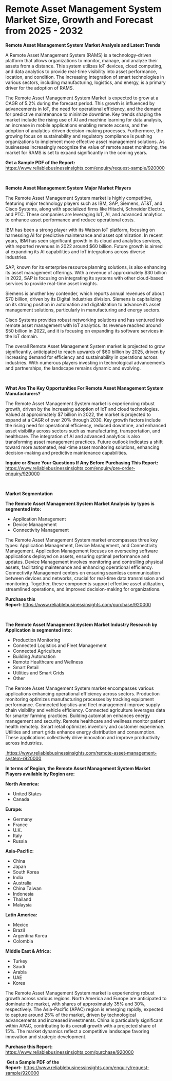 <p><h1>Remote Asset Management System Market Size, Growth and Forecast from 2025 - 2032</h1></p><p><strong>Remote Asset Management System Market Analysis and Latest Trends</strong></p>
<p><p>A Remote Asset Management System (RAMS) is a technology-driven platform that allows organizations to monitor, manage, and analyze their assets from a distance. This system utilizes IoT devices, cloud computing, and data analytics to provide real-time visibility into asset performance, location, and condition. The increasing integration of smart technologies in various sectors, including manufacturing, logistics, and energy, is a primary driver for the adoption of RAMS. </p><p>The Remote Asset Management System Market is expected to grow at a CAGR of 5.2% during the forecast period. This growth is influenced by advancements in IoT, the need for operational efficiency, and the demand for predictive maintenance to minimize downtime. Key trends shaping the market include the rising use of AI and machine learning for data analysis, an increase in mobile applications enabling remote access, and the adoption of analytics-driven decision-making processes. Furthermore, the growing focus on sustainability and regulatory compliance is pushing organizations to implement more effective asset management solutions. As businesses increasingly recognize the value of remote asset monitoring, the market for RAMS is set to expand significantly in the coming years.</p></p>
<p><strong>Get a Sample PDF of the Report:&nbsp;</strong> <a href="https://www.reliablebusinessinsights.com/enquiry/request-sample/920000?utm_campaign=3073&utm_medium=2&utm_source=Github&utm_content=ia&utm_term=18042025&utm_id=remote-asset-management-system">https://www.reliablebusinessinsights.com/enquiry/request-sample/920000</a></p>
<p>&nbsp;</p>
<p><strong>Remote Asset Management System Major Market Players</strong></p>
<p><p>The Remote Asset Management System market is highly competitive, featuring major technology players such as IBM, SAP, Siemens, AT&T, and Cisco Systems, along with specialized firms like Hitachi, Schneider Electric, and PTC. These companies are leveraging IoT, AI, and advanced analytics to enhance asset performance and reduce operational costs.</p><p>IBM has been a strong player with its Watson IoT platform, focusing on harnessing AI for predictive maintenance and asset optimization. In recent years, IBM has seen significant growth in its cloud and analytics services, with reported revenues in 2022 around $60 billion. Future growth is aimed at expanding its AI capabilities and IoT integrations across diverse industries.</p><p>SAP, known for its enterprise resource planning solutions, is also enhancing its asset management offerings. With a revenue of approximately $30 billion in 2022, SAP is focusing on integrating its systems with other cloud-based services to provide real-time asset insights.</p><p>Siemens is another key contender, which reports annual revenues of about $70 billion, driven by its Digital Industries division. Siemens is capitalizing on its strong position in automation and digitalization to advance its asset management solutions, particularly in manufacturing and energy sectors.</p><p>Cisco Systems provides robust networking solutions and has ventured into remote asset management with IoT analytics. Its revenue reached around $50 billion in 2022, and it is focusing on expanding its software services in the IoT domain.</p><p>The overall Remote Asset Management System market is projected to grow significantly, anticipated to reach upwards of $60 billion by 2025, driven by increasing demand for efficiency and sustainability in operations across industries. With numerous players investing in technological advancements and partnerships, the landscape remains dynamic and evolving.</p></p>
<p>&nbsp;</p>
<p><strong>What Are The Key Opportunities For Remote Asset Management System Manufacturers?</strong></p>
<p><p>The Remote Asset Management System market is experiencing robust growth, driven by the increasing adoption of IoT and cloud technologies. Valued at approximately $7 billion in 2022, the market is projected to expand at a CAGR of over 20% through 2030. Key growth factors include the rising need for operational efficiency, reduced downtime, and enhanced asset visibility across sectors such as manufacturing, transportation, and healthcare. The integration of AI and advanced analytics is also transforming asset management practices. Future outlook indicates a shift toward more automated, real-time asset monitoring solutions, enhancing decision-making and predictive maintenance capabilities.</p></p>
<p><strong>Inquire or Share Your Questions If Any Before Purchasing This Report:</strong> <a href="https://www.reliablebusinessinsights.com/enquiry/pre-order-enquiry/920000?utm_campaign=3073&utm_medium=2&utm_source=Github&utm_content=ia&utm_term=18042025&utm_id=remote-asset-management-system">https://www.reliablebusinessinsights.com/enquiry/pre-order-enquiry/920000</a></p>
<p>&nbsp;</p>
<p><strong>Market Segmentation</strong></p>
<p><strong>The Remote Asset Management System Market Analysis by types is segmented into:</strong></p>
<p><ul><li>Application Management</li><li>Device Management</li><li>Connectivity Management</li></ul></p>
<p><p>The Remote Asset Management System market encompasses three key types: Application Management, Device Management, and Connectivity Management. Application Management focuses on overseeing software applications deployed on assets, ensuring optimal performance and updates. Device Management involves monitoring and controlling physical assets, facilitating maintenance and enhancing operational efficiency. Connectivity Management centers on ensuring seamless communication between devices and networks, crucial for real-time data transmission and monitoring. Together, these components support effective asset utilization, streamlined operations, and improved decision-making for organizations.</p></p>
<p><strong>Purchase this Report:&nbsp;</strong><a href="https://www.reliablebusinessinsights.com/purchase/920000?utm_campaign=3073&utm_medium=2&utm_source=Github&utm_content=ia&utm_term=18042025&utm_id=remote-asset-management-system">https://www.reliablebusinessinsights.com/purchase/920000</a></p>
<p>&nbsp;</p>
<p><strong>The Remote Asset Management System Market Industry Research by Application is segmented into:</strong></p>
<p><ul><li>Production Monitoring</li><li>Connected Logistics and Fleet Management</li><li>Connected Agriculture</li><li>Building Automation</li><li>Remote Healthcare and Wellness</li><li>Smart Retail</li><li>Utilities and Smart Grids</li><li>Other</li></ul></p>
<p><p>The Remote Asset Management System market encompasses various applications enhancing operational efficiency across sectors. Production monitoring optimizes manufacturing processes by tracking equipment performance. Connected logistics and fleet management improve supply chain visibility and vehicle efficiency. Connected agriculture leverages data for smarter farming practices. Building automation enhances energy management and security. Remote healthcare and wellness monitor patient health remotely. Smart retail optimizes inventory and customer experience. Utilities and smart grids enhance energy distribution and consumption. These applications collectively drive innovation and improve productivity across industries.</p></p>
<p><a href="https://www.reliablebusinessinsights.com/remote-asset-management-system-r920000?utm_campaign=3073&utm_medium=2&utm_source=Github&utm_content=ia&utm_term=18042025&utm_id=remote-asset-management-system">&nbsp;https://www.reliablebusinessinsights.com/remote-asset-management-system-r920000</a></p>
<p><strong>In terms of Region, the Remote Asset Management System Market Players available by Region are:</strong></p>
<p>
    <p> <strong> North America: </strong>
        <ul>
            <li>United States</li>
            <li>Canada</li>
        </ul>
        </p> 
    <p> <strong> Europe: </strong>
        <ul>
            <li>Germany</li>
            <li>France</li>
            <li>U.K.</li>
            <li>Italy</li>
            <li>Russia</li>
        </ul>
        </p> 
    <p> <strong> Asia-Pacific: </strong>
        <ul>
            <li>China</li>
            <li>Japan</li>
            <li>South Korea</li>
            <li>India</li>
            <li>Australia</li>
            <li>China Taiwan</li>
            <li>Indonesia</li>
            <li>Thailand</li>
            <li>Malaysia</li>
        </ul>
        </p> 
    <p> <strong> Latin America: </strong>
        <ul>
            <li>Mexico</li>
            <li>Brazil</li>
            <li>Argentina Korea</li>
            <li>Colombia</li>
        </ul>
        </p> 
    <p> <strong> Middle East & Africa: </strong>
        <ul>
            <li>Turkey</li>
            <li>Saudi</li>
            <li>Arabia</li>
            <li>UAE</li>
            <li>Korea</li>
        </ul>
    </p>
    </p>
<p><p>The Remote Asset Management System market is experiencing robust growth across various regions. North America and Europe are anticipated to dominate the market, with shares of approximately 35% and 30%, respectively. The Asia-Pacific (APAC) region is emerging rapidly, expected to capture around 25% of the market, driven by technological advancements and increased investments. China is particularly significant within APAC, contributing to its overall growth with a projected share of 15%. The market dynamics reflect a competitive landscape favoring innovation and strategic development.</p></p>
<p><strong>Purchase this Report: </strong><a href="https://www.reliablebusinessinsights.com/purchase/920000?utm_campaign=3073&utm_medium=2&utm_source=Github&utm_content=ia&utm_term=18042025&utm_id=remote-asset-management-system">https://www.reliablebusinessinsights.com/purchase/920000</a></p>
<p>&nbsp;<strong>Get a Sample PDF of the Report:&nbsp;&nbsp;</strong><a href="https://www.reliablebusinessinsights.com/enquiry/request-sample/920000?utm_campaign=3073&utm_medium=2&utm_source=Github&utm_content=ia&utm_term=18042025&utm_id=remote-asset-management-system">https://www.reliablebusinessinsights.com/enquiry/request-sample/920000</a></p>
<p><strong></strong></p>
<p><p></p><p></p><p></p></p>